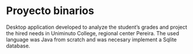 # Proyecto binarios
Desktop application developed to analyze the student’s grades and project the hired needs in Uniminuto College, regional center Pereira. The used language was Java from scratch and was necesary implement a Sqlite database.
